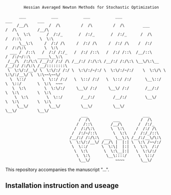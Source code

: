 			Hessian Averaged Newton Methods for Stochastic Optimization

	      ___           ___           ___           ___                       ___           ___     
	     /__/\         /  /\         /  /\         /  /\        ___          /  /\         /__/\    
	     \  \:\       /  /:/_       /  /:/_       /  /:/_      /  /\        /  /::\        \  \:\   
	      \__\:\     /  /:/ /\     /  /:/ /\     /  /:/ /\    /  /:/       /  /:/\:\        \  \:\  
	  ___ /  /::\   /  /:/ /:/_   /  /:/ /::\   /  /:/ /::\  /__/::\      /  /:/~/::\   _____\__\:\ 
	 /__/\  /:/\:\ /__/:/ /:/ /\ /__/:/ /:/\:\ /__/:/ /:/\:\ \__\/\:\__  /__/:/ /:/\:\ /__/::::::::\
	 \  \:\/:/__\/ \  \:\/:/ /:/ \  \:\/:/~/:/ \  \:\/:/~/:/    \  \:\/\ \  \:\/:/__\/ \  \:\~~\~~\/
	  \  \::/       \  \::/ /:/   \  \::/ /:/   \  \::/ /:/      \__\::/  \  \::/       \  \:\  ~~~ 
	   \  \:\        \  \:\/:/     \__\/ /:/     \__\/ /:/       /__/:/    \  \:\        \  \:\     
	    \  \:\        \  \::/        /__/:/        /__/:/        \__\/      \  \:\        \  \:\    
	     \__\/         \__\/         \__\/         \__\/                     \__\/         \__\/    
	                                 ___                        ___                                 
	                                /  /\          ___         /  /\                                
	                               /  /::\        /__/\       /  /:/_                               
	                              /  /:/\:\       \  \:\     /  /:/ /\                              
	                             /  /:/~/::\       \  \:\   /  /:/_/::\                             
	                            /__/:/ /:/\:\  ___  \__\:\ /__/:/__\/\:\                            
	                            \  \:\/:/__\/ /__/\ |  |:| \  \:\ /~~/:/                            
	                             \  \::/      \  \:\|  |:|  \  \:\  /:/                             
	                              \  \:\       \  \:\__|:|   \  \:\/:/                              
	                               \  \:\       \__\::::/     \  \::/                               
	                                \__\/           ~~~~       \__\/                                




This repository accompanies the manuscript "...".


## Installation instruction and useage


	            